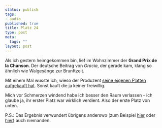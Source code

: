 ```yaml
--- 
status: publish
tags: 
- audio
published: true
title: Platz 24
type: post
meta: 
  tags: ""
layout: post
---
```

Als ich gestern heimgekommen bin, lief im Wohnzimmer der <strong>Grand Prix de la Chanson</strong>. Der deutsche Beitrag von <em>Gracia</em>, der gerade kam, klang so ähnlich wie Walgesänge zur Brunftzeit.

Mit einem Mal wusste ich, wieso der Produzent <a href="http://www.laut.de/vorlaut/news/2005/04/25/12068/">seine eigenen Platten aufgekauft hat</a>. Sonst kauft die ja keiner freiwillig.

Mich vor Schmerzen windend habe ich besser den Raum verlassen - ich glaube ja, ihr erster Platz war wirklich verdient. Also der erste Platz von unten.

P.S.: Das Ergebnis verwundert übrigens anderswo (zum Beispiel <a href="http://www.pepilog.de/artikel/platz-24.htm">hier</a> oder <a href="http://deep-resonance.org/2005/05/22/eurovision-songcontest">hier</a>) auch niemanden.
